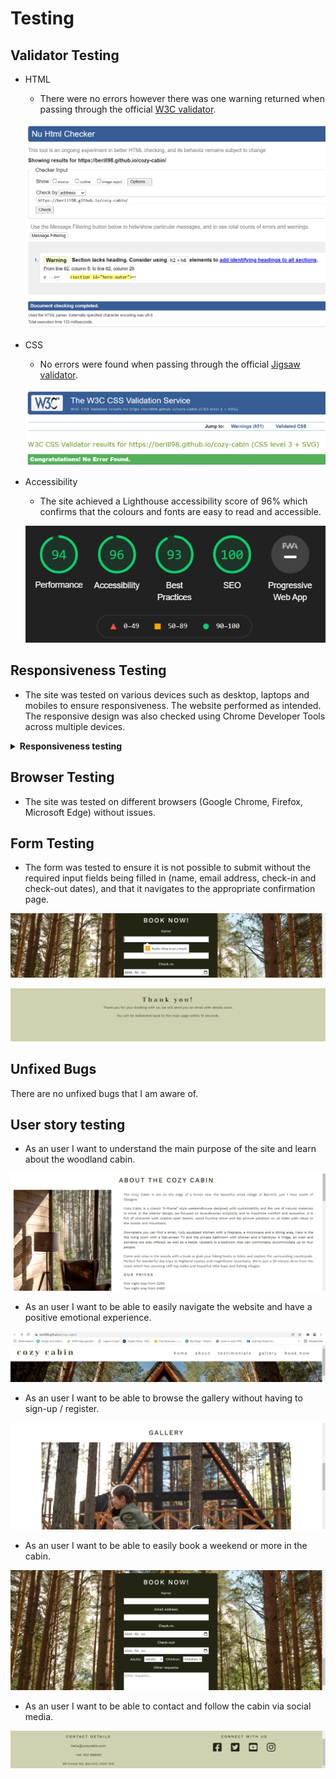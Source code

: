 # Testing 

## Validator Testing 

- HTML
  - There were no errors however there was one warning returned when passing through the official [W3C validator](https://validator.w3.org/nu/?doc=https://berill98.github.io/cozy-cabin/).

  ![HTML Validation](docs/readme_images/html_validation.png)

- CSS
  - No errors were found when passing through the official [Jigsaw validator](https://jigsaw.w3.org/css-validator/validator?uri=https%3A%2F%2Fberill98.github.io%2Fcozy-cabin).

  ![CSS Validation](docs/readme_images/css_validation.png)

- Accessibility
  - The site achieved a Lighthouse accessibility score of 96% which confirms that the colours and fonts are easy to read and accessible.

  ![Accessibility](docs/readme_images/accessibility.png)

## Responsiveness Testing

- The site was tested on various devices such as desktop, laptops and mobiles to ensure responsiveness. The website performed as intended. The responsive design was also checked using Chrome Developer Tools across multiple devices.

<details><summary><b>Responsiveness testing</b></summary>

![Desktop size](docs/testing_images/googlechrome_largesize.png)

![Tablet size](docs/testing_images/mozillafirefox_tabletsize.png)

![Mobile size](docs/testing_images/microsoftedge_mobilesize.png)

</details>

## Browser Testing

- The site was tested on different browsers (Google Chrome, Firefox, Microsoft Edge) without issues.

## Form Testing

- The form was tested to ensure it is not possible to submit without the required input fields being filled in (name, email address, check-in and check-out dates), and that it navigates to the appropriate confirmation page.

![Booking form required input](docs/readme_images/required.png)

![Confirmation page](docs/readme_images/confirmation.png)

## Unfixed Bugs

There are no unfixed bugs that I am aware of.

## User story testing

- As an user I want to understand the main purpose of the site and learn about the woodland cabin.

![Abouts section](docs/readme_images/about.png)

- As an user I want to be able to easily navigate the website and have a positive emotional experience. 

![Navigation bar](docs/readme_images/navbar.png)

- As an user I want to be able to browse the gallery without having to sign-up / register. 

![Gallery](docs/readme_images/gallery.png)

- As an user I want to be able to easily book a weekend or more in the cabin. 

![Booking form](docs/readme_images/booking.png)

- As an user I want to be able to contact and follow the cabin via social media.

![Footer](docs/readme_images/footer.png)